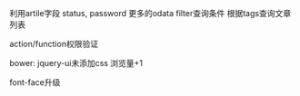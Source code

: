 利用artile字段 status, password
更多的odata filter查询条件
根据tags查询文章列表

action/function权限验证

bower: jquery-ui未添加css
浏览量+1

font-face升级